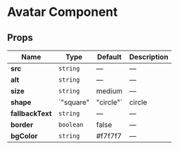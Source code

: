 # Avatar Component

## Props

| Name | Type | Default | Description |
|------|------|---------|-------------|
| **src** | `string` | — | — |
| **alt** | `string` | — | — |
| **size** | `string` | medium | — |
| **shape** | `"square" | "circle"` | circle | — |
| **fallbackText** | `string` | — | — |
| **border** | `boolean` | false | — |
| **bgColor** | `string` | #f7f7f7 | — |
